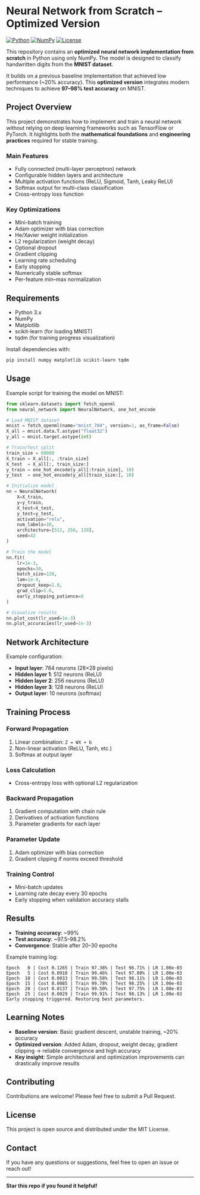 # Neural Network from Scratch – Optimized Version

[![Python](https://img.shields.io/badge/Python-3.x-blue.svg)](https://python.org)
[![NumPy](https://img.shields.io/badge/NumPy-latest-orange.svg)](https://numpy.org)
[![License](https://img.shields.io/badge/License-MIT-green.svg)](LICENSE)

This repository contains an **optimized neural network implementation from scratch** in Python using only NumPy. The model is designed to classify handwritten digits from the **MNIST dataset**.

It builds on a previous baseline implementation that achieved low performance (~20% accuracy). This **optimized version** integrates modern techniques to achieve **97–98% test accuracy** on MNIST.

## Project Overview

This project demonstrates how to implement and train a neural network without relying on deep learning frameworks such as TensorFlow or PyTorch. It highlights both the **mathematical foundations** and **engineering practices** required for stable training.

### Main Features
- Fully connected (multi-layer perceptron) network
- Configurable hidden layers and architecture
- Multiple activation functions (ReLU, Sigmoid, Tanh, Leaky ReLU)
- Softmax output for multi-class classification
- Cross-entropy loss function

### Key Optimizations
- Mini-batch training
- Adam optimizer with bias correction
- He/Xavier weight initialization
- L2 regularization (weight decay)
- Optional dropout
- Gradient clipping
- Learning rate scheduling
-  Early stopping
- Numerically stable softmax
- Per-feature min–max normalization

## Requirements

- Python 3.x
- NumPy
- Matplotlib
- scikit-learn (for loading MNIST)
- tqdm (for training progress visualization)

Install dependencies with:

```bash
pip install numpy matplotlib scikit-learn tqdm
```

## Usage

Example script for training the model on MNIST:

```python
from sklearn.datasets import fetch_openml
from neural_network import NeuralNetwork, one_hot_encode

# Load MNIST dataset
mnist = fetch_openml(name="mnist_784", version=1, as_frame=False)
X_all = mnist.data.T.astype("float32")
y_all = mnist.target.astype(int)

# Train/test split
train_size = 60000
X_train = X_all[:, :train_size]
X_test  = X_all[:, train_size:]
y_train = one_hot_encode(y_all[:train_size], 10)
y_test  = one_hot_encode(y_all[train_size:], 10)

# Initialize model
nn = NeuralNetwork(
    X=X_train,
    y=y_train,
    X_test=X_test,
    y_test=y_test,
    activation="relu",
    num_labels=10,
    architecture=[512, 256, 128],
    seed=42
)

# Train the model
nn.fit(
    lr=1e-3,
    epochs=30,
    batch_size=128,
    lam=1e-4,
    dropout_keep=1.0,
    grad_clip=5.0,
    early_stopping_patience=8
)

# Visualize results
nn.plot_cost(lr_used=1e-3)
nn.plot_accuracies(lr_used=1e-3)
```

## Network Architecture

Example configuration:

- **Input layer**: 784 neurons (28×28 pixels)
- **Hidden layer 1**: 512 neurons (ReLU)
- **Hidden layer 2**: 256 neurons (ReLU)
- **Hidden layer 3**: 128 neurons (ReLU)
- **Output layer**: 10 neurons (softmax)

## Training Process

### Forward Propagation
1. Linear combination: `Z = WX + b`
2. Non-linear activation (ReLU, Tanh, etc.)
3. Softmax at output layer

### Loss Calculation
- Cross-entropy loss with optional L2 regularization

### Backward Propagation
1. Gradient computation with chain rule
2. Derivatives of activation functions
3. Parameter gradients for each layer

### Parameter Update
1. Adam optimizer with bias correction
2. Gradient clipping if norms exceed threshold

### Training Control
- Mini-batch updates
- Learning rate decay every 30 epochs
- Early stopping when validation accuracy stalls

## Results

- **Training accuracy**: ~99%
- **Test accuracy**: ~97.5–98.2%
- **Convergence**: Stable after 20–30 epochs

Example training log:
```
Epoch   0 | Cost 0.1265 | Train 97.38% | Test 96.71% | LR 1.00e-03                                                                                        
Epoch   5 | Cost 0.0910 | Train 99.46% | Test 97.80% | LR 1.00e-03
Epoch  10 | Cost 0.0033 | Train 99.58% | Test 98.11% | LR 1.00e-03
Epoch  15 | Cost 0.0085 | Train 99.78% | Test 98.25% | LR 1.00e-03
Epoch  20 | Cost 0.0137 | Train 99.50% | Test 97.75% | LR 1.00e-03
Epoch  25 | Cost 0.0029 | Train 99.91% | Test 98.13% | LR 1.00e-03
Early stopping triggered. Restoring best parameters.
```

## Learning Notes

- **Baseline version**: Basic gradient descent, unstable training, ~20% accuracy
- **Optimized version**: Added Adam, dropout, weight decay, gradient clipping → reliable convergence and high accuracy
- **Key insight**: Simple architectural and optimization improvements can drastically improve results

## Contributing

Contributions are welcome! Please feel free to submit a Pull Request.

## License

This project is open source and distributed under the MIT License.

## Contact

If you have any questions or suggestions, feel free to open an issue or reach out!

---

**Star this repo if you found it helpful!**